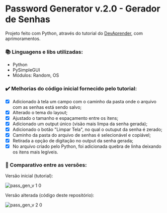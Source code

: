 # Password Generator v.2.0 - Gerador de Senhas

Projeto feito com Python, através do tutorial do <a href="https://www.youtube.com/watch?v=ULdrL6fVyts">DevAprender</a>, com aprimoramentos.

### :books: Linguagens e libs utilizadas: 

- Python
- PySimpleGUI
- Módulos: Random, OS


### :heavy_check_mark: Melhorias do código inicial fornecido pelo tutorial:

- [x] Adicionado à tela um campo com o caminho da pasta onde o arquivo com as senhas está sendo salvo;
- [x] Alterado o tema do layout;
- [x] Ajustado o tamanho e espaçamento entre os itens;
- [x] Adicionado um output único (visão mais limpa da senha gerada);
- [x] Adicionado o botão "Limpar Tela", no qual o outuput da senha é zerado;
- [x] Caminho da pasta do arquivo de senhas é selecionável e copiável;
- [x] Retirada a opção de digitação no output da senha gerada;
- [x] No arquivo criado pelo Python, foi adicionada quebra de linha deixando os itens mais legíveis.

### :pushpin: Comparativo entre as versões:

Versão inicial (tutorial):

![pass_gen_v 1 0](https://user-images.githubusercontent.com/27116789/99066823-5b271500-2588-11eb-8569-a408d5e320d1.png)


Versão alterada (código deste repositório):

![pass_gen_v 2 0](https://user-images.githubusercontent.com/27116789/99067864-30d65700-258a-11eb-857a-ce0fe35bca0d.png)
